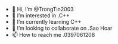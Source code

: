 - 👋 Hi, I’m @TrongTin2003
- 👀 I’m interested in .C++
- 🌱 I’m currently learning C++
- 💞️ I’m looking to collaborate on .Sao Hoar
- 📫 How to reach me .0397061208

<!---
TrongTin2003/TrongTin2003 is a ✨ special ✨ repository because its `README.md` (this file) appears on your GitHub profile.
You can click the Preview link to take a look at your changes.
--->
